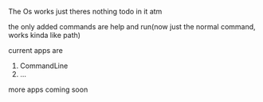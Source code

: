 The Os works just theres nothing todo in it atm

the only added commands are help and run(now just the normal command, works kinda like path) 

current apps are 
1) CommandLine
2) ...

more apps coming soon
